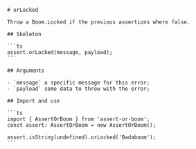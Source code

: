             # orLocked

            Throw a Boom.Locked if the previous assertions where false.

            ## Skeleton

            ```ts
            assert.orLocked(message, payload);
            ```

            ## Arguments

            - `message` a specific message for this error;
            - `payload` some data to throw with the error;

            ## Import and use

            ```ts
            import { AssertOrBoom } from 'assert-or-boom';
            const assert: AssertOrBoom = new AssertOrBoom();

            assert.isString(undefined).orLocked('Badaboom');
            ```
